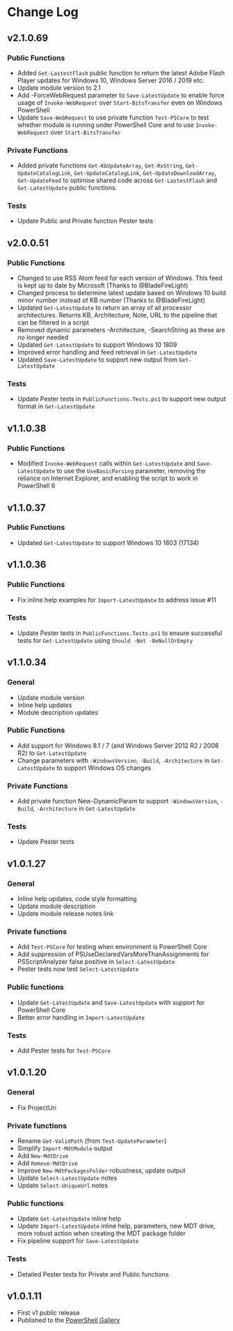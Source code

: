 # Change Log

## v2.1.0.69

### Public Functions

- Added `Get-LastestFlash` public function to return the latest Adobe Flash Player updates for Windows 10, Windows Server 2016 / 2019 etc.
- Update module version to 2.1
- Add -ForceWebRequest parameter to `Save-LatestUpdate` to enable force usage of `Invoke-WebRequest` over `Start-BitsTransfer` even on Windows PowerShell
- Update `Save-WebRequest` to use private function `Test-PSCore` to test whether module is running under PowerShell Core and to use `Invoke-WebRequest` over `Start-BitsTransfer`

### Private Functions

- Added private functions `Get-KbUpdateArray`, `Get-RxString`, `Get-UpdateCatalogLink`, `Get-UpdateCatalogLink`, `Get-UpdateDownloadArray`, `Get-UpdateFeed` to optimise shared code across `Get-LastestFlash` and `Get-LatestUpdate` public functions.

### Tests

- Update Public and Private function Pester tests

## v2.0.0.51

### Public Functions

- Changed to use RSS Atom feed for each version of Windows. This feed is kept up to date by Microsoft (Thanks to @BladeFireLight)
- Changed process to determine latest update based on Windows 10 build minor number instead of KB number (Thanks to @BladeFireLight)
- Updated `Get-LatestUpdate` to return an array of all processor architectures. Returns KB, Architecture, Note, URL to the pipeline that can be filtered in a script
- Removed dynamic parameters -Architecture, -SearchString as these are no longer needed
- Updated `Get-LatestUpdate` to support Windows 10 1809
- Improved error handling and feed retrieval in `Get-LatestUpdate`
- Updated `Save-LatestUpdate` to support new output from `Get-LatestUpdate`

### Tests

- Update Pester tests in `PublicFunctions.Tests.ps1` to support new output format in `Get-LatestUpdate`

## v1.1.0.38

### Public Functions

- Modified `Invoke-WebRequest` calls within `Get-LatestUpdate` and `Save-LatestUpdate` to use the `UseBasicParsing` parameter, removing the reliance on Internet Explorer, and enabling the script to work in PowerShell 6

## v1.1.0.37

### Public Functions

- Updated `Get-LatestUpdate` to support Windows 10 1803 (17134)

## v1.1.0.36

### Public Functions

- Fix inline help examples for `Import-LatestUpdate` to address issue #11

### Tests

- Update Pester tests in `PublicFunctions.Tests.ps1` to ensure successful tests for `Get-LatestUpdate` using `Should -Not -BeNullOrEmpty`

## v1.1.0.34

### General

- Update module version
- Inline help updates
- Module description updates

### Public Functions

- Add support for Windows 8.1 / 7 (and Windows Server 2012 R2 / 2008 R2) to `Get-LatestUpdate`
- Change parameters with `-WindowsVersion`, `-Build`, `-Architecture` in `Get-LatestUpdate` to support Windows OS changes

### Private Functions
- Add private function New-DynamicParam to support `-WindowsVersion`, `-Build`, `-Architecture` in `Get-LatestUpdate`

### Tests

- Update Pester tests

## v1.0.1.27

### General

- Inline help updates, code style formatting
- Update module description
- Update module release notes link

### Private functions

- Add `Test-PSCore` for testing when environment is PowerShell Core
- Add suppression of PSUseDeclaredVarsMoreThanAssignments for PSScriptAnalyzer false positive in `Select-LatestUpdate`
- Pester tests now test `Select-LatestUpdate`

### Public functions

- Update `Get-LatestUpdate` and `Save-LatestUpdate` with support for PowerShell Core
- Better error handling in `Import-LatestUpdate`

### Tests

- Add Pester tests for `Test-PSCore`

## v1.0.1.20

### General

- Fix ProjectUri

### Private functions

- Rename `Get-ValidPath` (from `Test-UpdateParameter`)
- Simplify `Import-MdtModule` output
- Add `New-MdtDrive`
- Add `Remove-MdtDrive`
- Improve `New-MdtPackagesFolder` robustness, update output
- Update `Select-LatestUpdate` notes
- Update `Select-UniqueUrl` notes

### Public functions

- Update `Get-LatestUpdate` inline help
- Update `Import-LatestUpdate` inline help, parameters, new MDT drive, more robust action when creating the MDT package folder
- Fix pipeline support for `Save-LatestUpdate`

### Tests

- Detailed Pester tests for Private and Public functions

## v1.0.1.11

- First v1 public release
- Published to the [PowerShell Gallery](https://www.powershellgallery.com/packages/LatestUpdate/)
